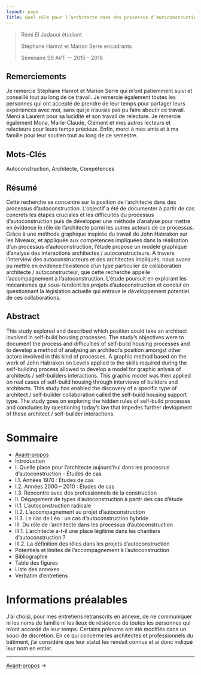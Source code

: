 ```yaml
---
layout: page
Title: Quel rôle pour l’architecte dans des processus d’autoconstruction ?
---
```


>Rémi El Jadaoui étudiant
>
>Stéphane Hanrot et Marion Serre encadrants
>
>Séminaire S9 AVT — 2015 – 2016


## Remerciements
Je remercie Stéphane Hanrot et Marion Serre qui m’ont patiemment suivi et conseillé tout au long de ce travail. Je remercie également toutes les personnes qui ont accepté de prendre de leur temps pour partager leurs expériences avec moi, sans qui je n’aurais pas pu faire aboutir ce travail. Merci à Laurent pour sa lucidité et son travail de relecture. Je remercie également Mona, Marie-Claude, Clément et mes autres lecteurs et relecteurs pour leurs temps précieux. Enfin, merci à mes amis et à ma famille pour leur soutien tout au long de ce semestre.
## Mots-Clés
Autoconstruction, Architecte, Compétences
## Résumé
Cette recherche se concentre sur la position de l’architecte dans des processus d’autoconstruction. L’objectif a été de documenter à partir de cas concrets les étapes cruciales et les difficultés du processus d’autoconstruction puis de développer une méthode d’analyse pour mettre en évidence le rôle de l’architecte parmi les autres acteurs de ce processus. Grâce à une méthode graphique inspirée du travail de John Habraken sur les Niveaux, et appliquée aux compétences impliquées dans la réalisation d’un processus d’autoconstruction, l’étude propose un modèle graphique d’analyse des interactions architectes / autoconstructeurs. À travers l’interview des autoconstructeurs et des architectes impliqués, nous avons pu mettre en évidence l’existence d’un type particulier de collaboration architecte / autoconstructeur, que cette recherche appelle l’accompagnement à l’autoconstruction. L’étude poursuit en explorant les mécanismes qui sous-tendent les projets d’autoconstruction et conclut en questionnant la législation actuelle qui entrave le développement potentiel de ces collaborations.

## Abstract
This study explored and described which position could take an architect involved in self-build housing processes. The study’s objectives were to document the process and difficulties of self-build housing processes and to develop a method of analysing an architect’s position amongst other actors involved in this kind of processes. A graphic method based on the work of John Habraken on Levels applied to the skills required during the self-building process allowed to develop a model for graphic anlysis of architects / self-builders interactions. This graphic model was then applied on real cases of self-build housing through interviews of builders and architects. This study has enabled the discovery of a specific type of architect / self-builder collaboration called the self-build housing support type. The study goes on exploring the hidden rules of self-build processes and concludes by questioning today’s law that impedes further devlopment of these architect / self-builder interactions.

# Sommaire

- [Avant-propos](0.1-avant-propos)
- Introduction
- I. Quelle place pour l’architecte aujourd’hui dans les processus d’autoconstruction - Études de cas
- I.1. Années 1970 : Études de cas
- I.2. Années 2000 – 2010 : Études de cas
- I.3. Rencontre avec des professionnels de la construction
- II. Dégagement de types d’autoconstruction à partir des cas d’étude
- II.1. L’autoconstruction radicale
- II.2. L’accompagnement au projet d’autoconstruction
- II.3. Le cas de Léa : un cas d’autoconstruction hybride
- III. Du rôle de l’architecte dans les processus d’autoconstruction
- III.1. L’architecte a-t-il une place légitime dans les chantiers d’autoconstruction ?
- III.2. La définition des rôles dans les projets d’autoconstruction
- Potentiels et limites de l’accompagnement à l’autoconstruction
- Bibliographie
- Table des figures
- Liste des annexes
- Verbatim d’entretiens

# Informations préalables
J’ai choisi, pour mes entretiens retranscrits en annexe, de ne communiquer ni les noms de famille ni les lieux de résidence de toutes les personnes qui m’ont accordé de leur temps. Certains prénoms ont été modifiés dans un souci de discrétion.
En ce qui concerne les architectes et professionnels du bâtiment, j’ai considéré que leur statut les rendait connus et ai donc indiqué leur nom en entier.

---

 [Avant-propos](0.1-avant-propos) ->